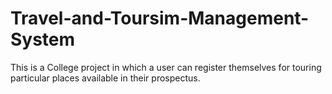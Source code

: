 # Travel-and-Toursim-Management-System

This is a College project in which a user can register themselves for touring particular places available in their prospectus.

